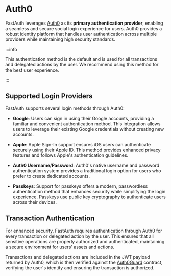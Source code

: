 # Auth0

FastAuth leverages [Auth0](https://auth0.com/) as its **primary authentication provider**, enabling a seamless and secure social login experience for users. Auth0 provides a robust identity platform that handles user authentication across multiple providers while maintaining high security standards.

:::info

This authentication method is the default and is used for all transactions and delegated actions by the user. We recommend using this method for the best user experience.

:::

## Supported Login Providers

FastAuth supports several login methods through Auth0:

- **Google**: Users can sign in using their Google accounts, providing a familiar and convenient authentication method. This integration allows users to leverage their existing Google credentials without creating new accounts.

- **Apple**: Apple Sign-In support ensures iOS users can authenticate securely using their Apple ID. This method provides enhanced privacy features and follows Apple's authentication guidelines.

- **Auth0 Username/Password**: Auth0's native username and password authentication system provides a traditional login option for users who prefer to create dedicated accounts.

- **Passkeys**: Support for passkeys offers a modern, passwordless authentication method that enhances security while simplifying the login experience. Passkeys use public key cryptography to authenticate users across their devices.

## Transaction Authentication

For enhanced security, FastAuth requires authentication through Auth0 for every transaction or delegated action by the user. This ensures that all sensitive operations are properly authorized and authenticated, maintaining a secure environment for users' assets and actions.

Transactions and delegated actions are included in the JWT payload returned by Auth0, which is then verified against the [Auth0Guard](./architecture_contracts_auth0-guard.md) contract, verifying the user's identity and ensuring the transaction is authorized.
